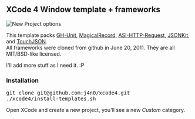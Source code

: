 ## XCode 4 Window template + frameworks

![New Project options](https://github.com/j4n0/xcode4/raw/master/pages/newProject.png "New Project options")

This template packs [GH-Unit](https://github.com/gabriel/gh-unit/ "GHUnit"), [MagicalRecord](https://github.com/magicalpanda/MagicalRecord "MagicalRecord"), [ASI-HTTP-Request](https://github.com/pokeb/asi-http-request/), [JSONKit](https://github.com/johnezang/JSONKit), and [TouchJSON](https://github.com/TouchCode/TouchJSON).  
All frameworks were cloned from github in June 20, 2011. They are all MIT/BSD-like licensed.

I'll add more stuff as I need it. :P

### Installation
<pre>
git clone git@github.com:j4n0/xcode4.git
./xcode4/install-templates.sh
</pre>
Open XCode and create a new project, you'll see a new *Custom* category.
